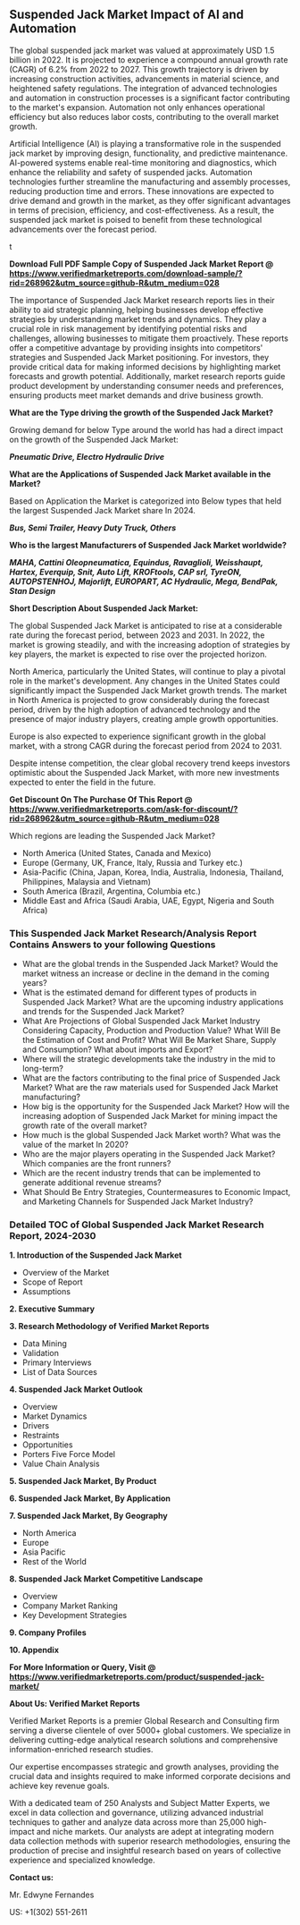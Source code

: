 <h2>Suspended Jack Market Impact of AI and Automation</h2><p>The global suspended jack market was valued at approximately USD 1.5 billion in 2022. It is projected to experience a compound annual growth rate (CAGR) of 6.2% from 2022 to 2027. This growth trajectory is driven by increasing construction activities, advancements in material science, and heightened safety regulations. The integration of advanced technologies and automation in construction processes is a significant factor contributing to the market's expansion. Automation not only enhances operational efficiency but also reduces labor costs, contributing to the overall market growth.</p><p>Artificial Intelligence (AI) is playing a transformative role in the suspended jack market by improving design, functionality, and predictive maintenance. AI-powered systems enable real-time monitoring and diagnostics, which enhance the reliability and safety of suspended jacks. Automation technologies further streamline the manufacturing and assembly processes, reducing production time and errors. These innovations are expected to drive demand and growth in the market, as they offer significant advantages in terms of precision, efficiency, and cost-effectiveness. As a result, the suspended jack market is poised to benefit from these technological advancements over the forecast period.</p>t</p><p id="" class=""><strong>Download Full PDF Sample Copy of Suspended Jack Market Report @ <a href="https://www.verifiedmarketreports.com/download-sample/?rid=268962&utm_source=github-R&utm_medium=028" target="_blank">https://www.verifiedmarketreports.com/download-sample/?rid=268962&utm_source=github-R&utm_medium=028</a></strong></p><p>The importance of&nbsp;Suspended Jack Market research reports lies in their ability to aid strategic planning, helping businesses develop effective strategies by understanding market trends and dynamics. They play a crucial role in risk management by identifying potential risks and challenges, allowing businesses to mitigate them proactively. These reports offer a competitive advantage by providing insights into competitors' strategies and Suspended Jack Market positioning. For investors, they provide critical data for making informed decisions by highlighting market forecasts and growth potential. Additionally, market research reports guide product development by understanding consumer needs and preferences, ensuring products meet market demands and drive business growth.</p><p><strong>What are the&nbsp;Type driving the growth of the Suspended Jack Market?</strong></p><p id="" class="">Growing demand for below Type around the world has had a direct impact on the growth of the Suspended Jack Market:</p><em><strong>Pneumatic Drive, Electro Hydraulic Drive</strong></em></p><strong>What are the&nbsp;Applications&nbsp;of Suspended Jack Market available in the Market?</strong></p><p id="" class="">Based on Application the Market is categorized into Below types that held the largest Suspended Jack Market share In 2024.</p><em><strong>Bus, Semi Trailer, Heavy Duty Truck, Others</strong></em></p><strong>Who is the largest Manufacturers of Suspended Jack Market worldwide?</strong></p><p><em><strong>MAHA, Cattini Oleopneumatica, Equindus, Ravaglioli, Weisshaupt, Hartex, Everquip, Snit, Auto Lift, KROFtools, CAP srl, TyreON, AUTOPSTENHOJ, Majorlift, EUROPART, AC Hydraulic, Mega, BendPak, Stan Design</strong></em></p><p id="" class=""><strong>Short Description About Suspended Jack Market:</strong></p><p>The global Suspended Jack Market is anticipated to rise at a considerable rate during the forecast period, between 2023 and 2031. In 2022, the market is growing steadily, and with the increasing adoption of strategies by key players, the market is expected to rise over the projected horizon.</p><p>North America, particularly the United States, will continue to play a pivotal role in the market's development. Any changes in the United States could significantly impact the Suspended Jack Market growth trends. The market in North America is projected to grow considerably during the forecast period, driven by the high adoption of advanced technology and the presence of major industry players, creating ample growth opportunities.</p><p>Europe is also expected to experience significant growth in the global market, with a strong CAGR during the forecast period from 2024 to 2031.</p><p>Despite intense competition, the clear global recovery trend keeps investors optimistic about the Suspended Jack Market, with more new investments expected to enter the field in the future.</p><p id="" class=""><strong>Get Discount On The Purchase Of This Report @ <a href="https://www.verifiedmarketreports.com/ask-for-discount/?rid=268962&utm_source=github-R&utm_medium=028" target="_blank">https://www.verifiedmarketreports.com/ask-for-discount/?rid=268962&utm_source=github-R&utm_medium=028</a></strong></p>Which regions are leading the Suspended Jack Market?</p><ul><li>North America (United States, Canada and Mexico)</li><li>Europe (Germany, UK, France, Italy, Russia and Turkey etc.)</li><li>Asia-Pacific (China, Japan, Korea, India, Australia, Indonesia, Thailand, Philippines, Malaysia and Vietnam)</li><li>South America (Brazil, Argentina, Columbia etc.)</li><li>Middle East and Africa (Saudi Arabia, UAE, Egypt, Nigeria and South Africa)</li></ul><h3 id="" class="">This Suspended Jack Market Research/Analysis Report Contains Answers to your following Questions</h3><ul><li>What are the global trends in the Suspended Jack Market? Would the market witness an increase or decline in the demand in the coming years?</li><li>What is the estimated demand for different types of products in Suspended Jack Market? What are the upcoming industry applications and trends for the Suspended Jack Market?</li><li>What Are Projections of Global Suspended Jack Market Industry Considering Capacity, Production and Production Value? What Will Be the Estimation of Cost and Profit? What Will Be Market Share, Supply and Consumption? What about imports and Export?</li><li>Where will the strategic developments take the industry in the mid to long-term?</li><li>What are the factors contributing to the final price of Suspended Jack Market? What are the raw materials used for Suspended Jack Market manufacturing?</li><li>How big is the opportunity for the Suspended Jack Market? How will the increasing adoption of Suspended Jack Market for mining impact the growth rate of the overall market?</li><li>How much is the global Suspended Jack Market worth? What was the value of the market In 2020?</li><li>Who are the major players operating in the Suspended Jack Market? Which companies are the front runners?</li><li>Which are the recent industry trends that can be implemented to generate additional revenue streams?</li><li>What Should Be Entry Strategies, Countermeasures to Economic Impact, and Marketing Channels for Suspended Jack Market Industry?</li></ul><h3 id="" class="">Detailed TOC of Global Suspended Jack Market Research Report, 2024-2030</h3><p id="" class=""><strong>1. Introduction of the Suspended Jack Market</strong></p><ul><li>Overview of the Market</li><li>Scope of Report</li><li>Assumptions</li></ul><p id="" class=""><strong>2. Executive Summary</strong></p><p id="" class=""><strong>3. Research Methodology of Verified Market Reports</strong></p><ul><li>Data Mining</li><li>Validation</li><li>Primary Interviews</li><li>List of Data Sources</li></ul><p id="" class=""><strong>4. Suspended Jack Market Outlook</strong></p><ul><li>Overview</li><li>Market Dynamics</li><li>Drivers</li><li>Restraints</li><li>Opportunities</li><li>Porters Five Force Model</li><li>Value Chain Analysis</li></ul><p id="" class=""><strong>5. Suspended Jack Market, By Product</strong></p><p id="" class=""><strong>6. Suspended Jack Market, By Application</strong></p><p id="" class=""><strong>7. Suspended Jack Market, By Geography</strong></p><ul><li>North America</li><li>Europe</li><li>Asia Pacific</li><li>Rest of the World</li></ul><p id="" class=""><strong>8. Suspended Jack Market Competitive Landscape</strong></p><ul><li>Overview</li><li>Company Market Ranking</li><li>Key Development Strategies</li></ul><p id="" class=""><strong>9. Company Profiles</strong></p><p id="" class=""><strong>10. Appendix</strong></p><p id="" class=""><strong>For More Information or Query, Visit @ <a href="https://www.verifiedmarketreports.com/product/suspended-jack-market/" target="_blank">https://www.verifiedmarketreports.com/product/suspended-jack-market/</a></strong></p><p id="" class=""><strong>About Us: Verified Market Reports</strong></p><p id="" class="">Verified Market Reports is a premier Global Research and Consulting firm serving a diverse clientele of over 5000+ global customers. We specialize in delivering cutting-edge analytical research solutions and comprehensive information-enriched research studies.</p><p id="" class="">Our expertise encompasses strategic and growth analyses, providing the crucial data and insights required to make informed corporate decisions and achieve key revenue goals.</p><p id="" class="">With a dedicated team of 250 Analysts and Subject Matter Experts, we excel in data collection and governance, utilizing advanced industrial techniques to gather and analyze data across more than 25,000 high-impact and niche markets. Our analysts are adept at integrating modern data collection methods with superior research methodologies, ensuring the production of precise and insightful research based on years of collective experience and specialized knowledge.</p><p id="" class=""><strong>Contact us:</strong></p><p id="" class="">Mr. Edwyne Fernandes</p><p id="" class="">US: +1(302) 551-2611</p>